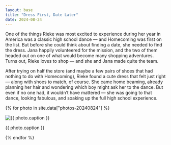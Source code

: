 ```yaml
---
layout: base
title: "Dress First, Date Later"
date: 2024-08-24
---
```


One of the things Rieke was most excited to experience during her year in America was a classic high school dance — and Homecoming was first on the list. But before she could think about finding a date, she needed to find the dress. Jana happily volunteered for the mission, and the two of them headed out on one of what would become many shopping adventures. Turns out, Rieke loves to shop — and she and Jana made quite the team.

After trying on half the store (and maybe a few pairs of shoes that had nothing to do with Homecoming), Rieke found a cute dress that felt just right — along with shoes to match, of course. She came home beaming, already planning her hair and wondering which boy might ask her to the dance. But even if no one had, it wouldn’t have mattered — she was going to that dance, looking fabulous, and soaking up the full high school experience.

{% for photo in site.data["photos-20240824"] %}
  <div>
    <img src="{{ site.baseurl }}/photos/{{ photo.file }}" alt="{{ photo.caption }}">
    <p>{{ photo.caption }}</p>
  </div>
{% endfor %}